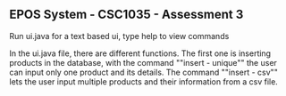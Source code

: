 ## EPOS System - CSC1035 - Assessment 3

Run ui.java for a text based ui, type help to view commands

In the ui.java file, there are different functions. 
The first one is inserting products in the database, with the command 
""insert - unique"" the user can input only one product and its details. 
The command ""insert - csv"" lets the user input multiple products and their 
information from a csv file.

